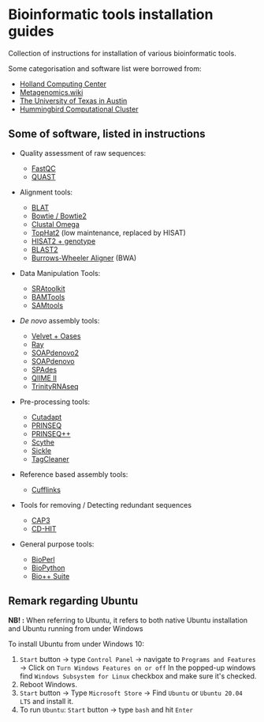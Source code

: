 # Bioinformatic tools installation guides
Collection of instructions for installation of various bioinformatic tools.

Some categorisation and software list were borrowed from:
- [Holland Computing Center](https://hcc.unl.edu/docs/applications/app_specific/bioinformatics_tools/)
- [Metagenomics.wiki](http://www.metagenomics.wiki/tools/assembly)
- [The University of Texas in Austin](https://wikis.utexas.edu/display/bioiteam/Software)
- [Hummingbird Computational Cluster](https://www.hb.ucsc.edu/documentation/hummingbird-hardware-configurations/)

## Some of software, listed in instructions

- Quality assessment of raw sequences:
  - [FastQC](./software/quality_assessment/fastqc.md)
  - [QUAST](./software/quality_assessment/quast.md)

- Alignment tools:
  - [BLAT](./software/alignment/blat.md)
  - [Bowtie / Bowtie2](./software/alignment/bowtie.md)
  - [Clustal Omega](./software/alignment/clustal.md)
  - [TopHat2](./software/alignment/tophat2.md) (low maintenance, replaced by HISAT)
  - [HISAT2 + genotype](./software/alignment/hisat.md)
  - [BLAST2](./software/alignment/blast+.md)
  - [Burrows-Wheeler Aligner](./software/alignment/bwa.md) (BWA)

- Data Manipulation Tools:
  - [SRAtoolkit](./software/data_manipulation/sratoolkit.md)
  - [BAMTools](./software/data_manipulation/bamtools.md)
  - [SAMtools](./software/data_manipulation/samtools.md)

- *De novo* assembly tools:
  - [Velvet + Oases](./software/de_novo_assemblers/velvet+oases.md)
  - [Ray](./software/de_novo_assemblers/ray.md)
  - [SOAPdenovo2](./software/de_novo_assemblers/soapdenovo2.md)
  - [SOAPdenovo](./software/de_novo_assemblers/soapdenovo.md)
  - [SPAdes](./software/de_novo_assemblers/spades.md)
  - [QIIME II](./software/de_novo_assemblers/qiime_ii.md)
  - [TrinityRNAseq](./software/de_novo_assemblers/trinityrnaseq.md)

- Pre-processing tools:
  - [Cutadapt](./software/pre-processing/cutadapt.md)
  - [PRINSEQ](./software/pre-processing/prinseq.md)
  - [PRINSEQ++](./software/pre-processing/prinseq++.md)
  - [Scythe](./software/pre-processing/scythe.md)
  - [Sickle](./software/pre-processing/sinkle.md)
  - [TagCleaner](./software/pre-processing/tagcleaner.md)

- Reference based assembly tools:
  - [Cufflinks](./software/reference-based_assemblers/cufflinks.md)

- Tools for removing / Detecting redundant sequences
  - [CAP3](./software/redundancy_detectors_and_removers/cap3.md)
  - [CD-HIT](./software/redundancy_detectors_and_removers/cd-hit.md)

- General purpose tools:
  - [BioPerl](./software/general_purpose/bioperl.md)
  - [BioPython](./software/general_purpose/biopython.md)
  - [Bio++ Suite](./software/general_purpose/bio++suite.md)

## Remark regarding Ubuntu
**NB! :** When referring to Ubuntu, it refers to both native Ubuntu installation and Ubuntu running from under Windows

To install Ubuntu from under Windows 10:
1. `Start` button -> type `Control Panel` -> navigate to `Programs and Features` -> Click on `Turn Windows Features on or off`
In the popped-up windows find `Windows Subsystem for Linux` checkbox and make sure it's checked.
2. Reboot Windows.
3. `Start` button -> Type `Microsoft Store` -> Find `Ubuntu` or `Ubuntu 20.04 LTS` and install it.
4. To run `Ubuntu`: `Start` button -> type `bash` and hit `Enter`
